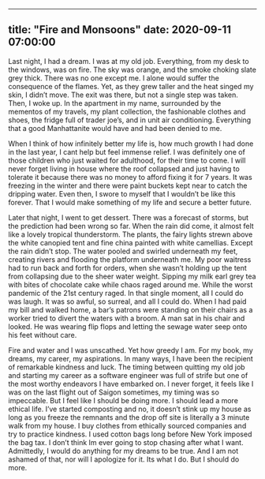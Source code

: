 
---
title: "Fire and Monsoons"
date: 2020-09-11 07:00:00
---

Last night, I had a dream. I was at my old job. Everything, from my desk to the windows, was on fire. The sky was orange, and the smoke choking slate grey thick. There was no one except me. I alone would suffer the consequence of the flames. Yet, as they grew taller and the heat singed my skin, I didn’t move. The exit was there, but not a single step was taken. Then, I woke up. In the apartment in my name, surrounded by the mementos of my travels, my plant collection, the fashionable clothes and shoes, the fridge full of trader joe’s, and in unit air conditioning. Everything that a good Manhattanite would have and had been denied to me.

When I think of how infinitely better my life is, how much growth I had done in the last year, I cant help but feel immense relief. I was definitely one of those children who just waited for adulthood, for their time to come. I will never forget living in house where the roof collapsed and just having to tolerate it because there was no money to afford fixing it for 7 years. It was freezing in the winter and there were paint buckets kept near to catch the dripping water. Even then, I swore to myself that I wouldn’t be like this forever. That I would make something of my life and secure a better future.

Later that night, I went to get dessert. There was a forecast of storms, but the prediction had been wrong so far. When the rain did come, it almost felt like a lovely tropical thunderstorm. The plants, the fairy lights strewn above the white canopied tent and fine china painted with white camellias. Except the rain didn’t stop.   The water pooled and swirled underneath my feet, creating rivers and flooding the platform underneath me. My poor waitress had to run back and forth for orders, when she wasn’t holding up the tent from collapsing due to the sheer water weight. Sipping my milk earl grey tea with bites of chocolate cake while chaos raged around me. While the worst pandemic of the 21st century raged. In that single moment, all I could do was laugh. It was so awful, so surreal, and all I could do. When I had paid my bill and walked home, a bar’s patrons were standing on their chairs as a worker tried to divert the waters with a broom. A man sat in his chair and looked. He was wearing flip flops and letting the sewage water seep onto his feet without care.

Fire and water and I was unscathed. Yet how greedy I am. For my book, my dreams, my career, my aspirations. In many ways, I have been the recipient of remarkable kindness and luck. The timing between quitting my old job and starting my career as a software engineer was full of strife but one of the most worthy endeavors I have embarked on. I never forget, it feels like I was on the last flight out of Saigon sometimes, my timing was so impeccable. But I feel like I should be doing more. I should lead a more ethical life. I’ve started composting and no, it doesn’t stink up my house as long as you freeze the remnants and the drop off site is literally a 3 minute walk from my house. I buy clothes from ethically sourced companies and try to practice kindness. I used cotton bags long before New York imposed the bag tax. I don’t think Im ever going to stop chasing after what I want. Admittedly, I would do anything for my dreams to be true. And I am not ashamed of that, nor will I apologize for it. Its what I do. But I should do more.
